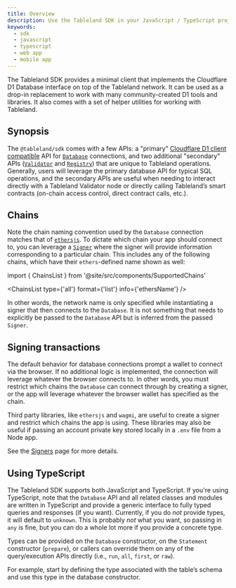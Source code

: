 ```yaml
---
title: Overview
description: Use the Tableland SDK in your JavaScript / TypeScript projects, with full Cloudflare D1 client compatibility.
keywords:
  - sdk
  - javascript
  - typescript
  - web app
  - mobile app
---
```


The Tableland SDK provides a minimal client that implements the Cloudflare D1 Database interface on top of the Tableland network. It can be used as a drop-in replacement to work with many community-created D1 tools and libraries. It also comes with a set of helper utilities for working with Tableland.

## Synopsis

The `@tableland/sdk` comes with a few APIs: a "primary" [Cloudflare D1 client compatible](https://developers.cloudflare.com/d1/platform/client-api/) API for [`Database`](core) connections, and two additional "secondary" APIs ([`Validator`](core/validator-api) and [`Registry`](core/registry-api)) that are unique to Tableland operations. Generally, users will leverage the primary database API for typical SQL operations, and the secondary APIs are useful when needing to interact directly with a Tableland Validator node or directly calling Tableland’s smart contracts (on-chain access control, direct contract calls, etc.).

## Chains

Note the chain naming convention used by the `Database` connection matches that of [`ethersjs`](https://github.com/ethers-io/ethers.js/). To dictate which chain your app should connect to, you can leverage a [`Signer`](https://docs.ethers.org/v5/api/signer/) where the signer will provide information corresponding to a particular chain. This includes any of the following chains, which have their `ethers`-defined name shown as well:

import { ChainsList } from '@site/src/components/SupportedChains'

<ChainsList type={'all'} format={'list'} info={'ethersName'} />

In other words, the network name is only specified while instantiating a signer that then connects to the `Database`. It is not something that needs to explicitly be passed to the `Database` API but is inferred from the passed `Signer`.

## Signing transactions

The default behavior for database connections prompt a wallet to connect via the browser. If no additional logic is implemented, the connection will leverage whatever the browser connects to. In other words, you must restrict which chains the `Database` can connect through by creating a signer, or the app will leverage whatever the browser wallet has specified as the chain.

Third party libraries, like `ethersjs` and `wagmi`, are useful to create a signer and restrict which chains the app is using. These libraries may also be useful if passing an account private key stored locally in a `.env` file from a Node app.

See the [Signers](/sdk/core/signers) page for more details.

## Using TypeScript

The Tableland SDK supports both JavaScript and TypeScript. If you're using TypeScript, note that the `Database` API and all related classes and modules are written in TypeScript and provide a generic interface to fully typed queries and responses (if you want). Currently, if you do _not_ provide types, it will default to `unknown`. This is probably _not_ what you want, so passing in `any` is fine, but you can do a whole lot more if you provide a concrete type.

Types can be provided on the `Database` constructor, on the `Statement` constructor (`prepare`), or callers can override them on any of the query/execution APIs directly (i.e., `run`, `all`, `first`, or `raw`).

For example, start by defining the type associated with the table’s schema and use this type in the database constructor.
